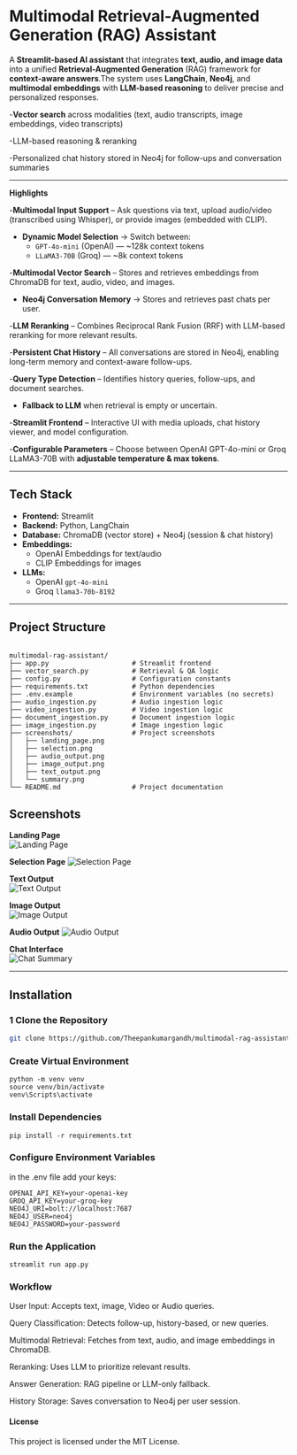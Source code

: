 #  Multimodal Retrieval-Augmented Generation (RAG) Assistant

A **Streamlit-based AI assistant** that integrates **text, audio, and image data** into a unified **Retrieval-Augmented Generation** (RAG) framework for **context-aware answers**.The system uses **LangChain**, **Neo4j**, and **multimodal embeddings** with **LLM-based reasoning** to deliver precise and personalized responses.

-**Vector search** across modalities (text, audio transcripts, image embeddings, video transcripts)

-LLM-based reasoning & reranking

-Personalized chat history stored in Neo4j for follow-ups and conversation summaries

---


**Highlights**

-**Multimodal Input Support** – Ask questions via text, upload audio/video (transcribed using Whisper), or provide images (embedded with CLIP).

- **Dynamic Model Selection** → Switch between:
  - `GPT-4o-mini` (OpenAI) — ~128k context tokens
  - `LLaMA3-70B` (Groq) — ~8k context tokens

-**Multimodal Vector Search** – Stores and retrieves embeddings from ChromaDB for text, audio, video, and images.

- **Neo4j Conversation Memory** → Stores and retrieves past chats per user.

-**LLM Reranking** – Combines Reciprocal Rank Fusion (RRF) with LLM-based reranking for more relevant results.

-**Persistent Chat History** – All conversations are stored in Neo4j, enabling long-term memory and context-aware follow-ups.

-**Query Type Detection** – Identifies history queries, follow-ups, and document searches.

- **Fallback to LLM** when retrieval is empty or uncertain.

-**Streamlit Frontend** – Interactive UI with media uploads, chat history viewer, and model configuration.

-**Configurable Parameters** – Choose between OpenAI GPT-4o-mini or Groq LLaMA3-70B with **adjustable temperature & max tokens**.

---


##  Tech Stack

- **Frontend:** Streamlit
- **Backend:** Python, LangChain
- **Database:** ChromaDB (vector store) + Neo4j (session & chat history)
- **Embeddings:**
  - OpenAI Embeddings for text/audio
  - CLIP Embeddings for images
- **LLMs:**
  - OpenAI `gpt-4o-mini`
  - Groq `llama3-70b-8192`

---

##  Project Structure
```

multimodal-rag-assistant/
├── app.py                     # Streamlit frontend
├── vector_search.py           # Retrieval & QA logic
├── config.py                  # Configuration constants
├── requirements.txt           # Python dependencies
├── .env.example               # Environment variables (no secrets)
├── audio_ingestion.py         # Audio ingestion logic
├── video_ingestion.py         # Video ingestion logic
├── document_ingestion.py      # Document ingestion logic
├── image_ingestion.py         # Image ingestion logic
├── screenshots/               # Project screenshots
│   ├── landing_page.png
│   ├── selection.png
│   ├── audio_output.png
│   ├── image_output.png
│   ├── text_output.png
│   └── summary.png
└── README.md                  # Project documentation

```




##  Screenshots

**Landing Page**  
![Landing Page](Screenshots/langing_page.png)

**Selection Page**
![Selection Page](Screenshots/selection.png)

**Text Output**  
![Text Output](Screenshots/text_output.png)

**Image Output**  
![Image Output](Screenshots/image_output.png)

**Audio Output**
![Audio Output](Screenshots/audio_output.png)

**Chat Interface**  
![Chat Summary](Screenshots/summary.png)



---

##  Installation

### 1️ Clone the Repository
```bash
git clone https://github.com/Theepankumargandh/multimodal-rag-assistant.git
```
### Create Virtual Environment
```
python -m venv venv
source venv/bin/activate      
venv\Scripts\activate         
```
### Install Dependencies
```
pip install -r requirements.txt

```

### Configure Environment Variables
in the .env file  add your keys:
```
OPENAI_API_KEY=your-openai-key
GROQ_API_KEY=your-groq-key
NEO4J_URI=bolt://localhost:7687
NEO4J_USER=neo4j
NEO4J_PASSWORD=your-password

```

### Run the Application
```
streamlit run app.py
```
### Workflow

User Input: Accepts text, image, Video or Audio queries.

Query Classification: Detects follow-up, history-based, or new queries.

Multimodal Retrieval: Fetches from text, audio, and image embeddings in ChromaDB.

Reranking: Uses LLM to prioritize relevant results.

Answer Generation: RAG pipeline or LLM-only fallback.

History Storage: Saves conversation to Neo4j per user session.


#### License

This project is licensed under the MIT License.
